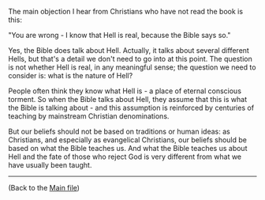 The main objection I hear from Christians who have not read the book is this:

"You are wrong - I know that Hell is real, because the Bible says so."

Yes, the Bible does talk about Hell.  Actually, it talks about several different 
Hells, but that's a detail we don't need to go into at this point.  The question 
is not whether Hell is real, in any meaningful sense; the question we need to
consider is: what is the nature of Hell?

People often think they know what Hell is - a place of eternal conscious torment.
So when the Bible talks about Hell, they assume that this is what the Bible is
talking about - and this assumption is reinforced by centuries of teaching by
mainstream Christian denominations.

But our beliefs should not be based on traditions or human ideas: as Christians,
and especially as evangelical Christians, our beliefs should be based on what the 
Bible teaches us.  And what the Bible teaches us about Hell and the fate of those
who reject God is very different from what we have usually been taught.

---

(Back to the [Main file](README.md))

